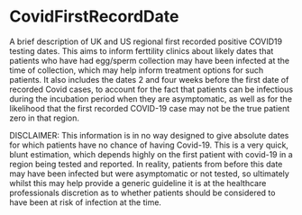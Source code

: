 # CovidFirstRecordDate
A brief description of UK and US regional first recorded positive COVID19 testing dates. This aims to inform ferttility clinics about likely dates that patients who have had egg/sperm collection may have been infected at the time of collection, which may help inform treatment options for such patients. It also includes the dates 2 and four weeks before the first date of recorded Covid cases, to account for the fact that patients can be infectious during the incubation period when they are asymptomatic, as well as for the likelihood that the first recorded COVID-19 case may not be the true patient zero in that region.

DISCLAIMER: This information is in no way designed to give absolute dates for which patients have no chance of having Covid-19. This is a very quick, blunt estimation, which depends highly on the first patient with covid-19 in a region being tested and reported. In reality, patients from before this date may have been infected but were asymptomatic or not tested, so ultimately whilst this may help provide a generic guideline it is at the healthcare professionals discretion as to whether patients should be considered to have been at risk of infection at the time.
